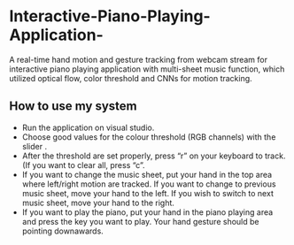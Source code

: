 # Interactive-Piano-Playing-Application-

A real-time hand motion and gesture tracking from webcam stream for interactive piano playing application with multi-sheet music function, which utilized optical flow, color threshold and CNNs for motion tracking.


How to use my system
---------------------------------
- Run the application on visual studio.
- Choose good values for the colour threshold (RGB channels) with the slider . 
- After the threshold are set properly, press “r” on your keyboard to track. (If you want to clear all, press “c”.
- If you want to change the music sheet, put your hand in the top area where left/right motion are tracked.  If you want to change to previous music sheet, move your hand to the left. If you wish to switch to next music sheet, move your hand to the right.
- If you want to play the piano, put your hand in the piano playing area and press the key you want to play. Your hand gesture should be pointing downawards.
